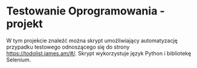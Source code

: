# Testowanie Oprogramowania - projekt

W tym projekcie znaleźć można skrypt umożliwiający automatyzację przypadku testowego odnoszącego się do strony https://todolist.james.am/#/. Skrypt wykorzystuje język Python i bibliotekę Selenium. 
